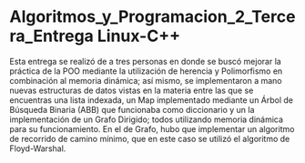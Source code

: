 # Algoritmos_y_Programacion_2_Tercera_Entrega Linux-C++

Esta entrega se realizó de a tres personas en donde se buscó mejorar la práctica de la POO mediante la utilización de herencia y Polimorfismo en combinación al memoria dinámica; así mismo, se implementaron a mano nuevas estructuras de datos vistas en la materia entre las que se encuentras una lista indexada, un Map implementado mediante un Árbol de Búsqueda Binaria (ABB) que funcionaba como diccionario y un la implementación de un Grafo Dirigido; todos utilizando memoria dinámica para su funcionamiento. En el de Grafo, hubo que implementar un algoritmo de recorrido de camino mínimo, que en este caso se utilizó el algoritmo de Floyd-Warshal.
